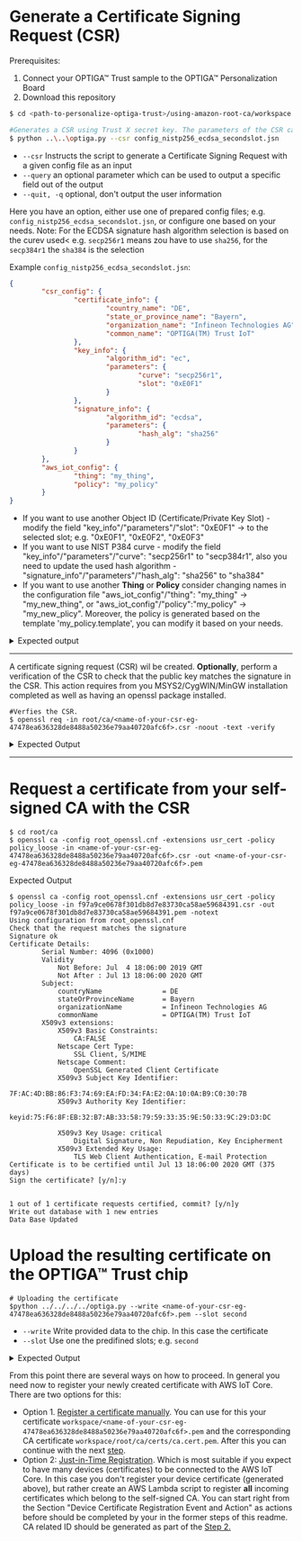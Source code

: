 # Generate a Certificate Signing Request (CSR)

Prerequisites:
1. Connect your OPTIGA™ Trust sample to the OPTIGA™ Personalization Board
2. Download this repository

```bash
$ cd <path-to-personalize-optiga-trust>/using-amazon-root-ca/workspace

#Generates a CSR using Trust X secret key. The parameters of the CSR can be found in config.jsn
$ python ..\..\optiga.py --csr config_nistp256_ecdsa_secondslot.jsn	
```
* `--csr` Instructs the script to generate a Certificate Signing Request with a given config file as an input
* `--query` an optional parameter which can be used to output a specific field out of the output
* `--quit, -q` optional, don't output the user information

Here you have an option, either use one of prepared config files; e.g. `config_nistp256_ecdsa_secondslot.jsn`, or configure one based on your needs.
Note: For the ECDSA signature hash algorithm selection is based on the curev used< e.g. `secp256r1` means zou have to use `sha256`, for the `secp384r1` the `sha384` is the selection  

Example `config_nistp256_ecdsa_secondslot.jsn`:

```json
{
        "csr_config": {
                "certificate_info": {
                        "country_name": "DE",
                        "state_or_province_name": "Bayern",
                        "organization_name": "Infineon Technologies AG",
                        "common_name": "OPTIGA(TM) Trust IoT"
                },
                "key_info": {
                        "algorithm_id": "ec",
                        "parameters": {
                                "curve": "secp256r1",
                                "slot": "0xE0F1"
                        }
                },
                "signature_info": {
                        "algorithm_id": "ecdsa",
                        "parameters": {
                                "hash_alg": "sha256"
                        }
                }
        },
        "aws_iot_config": {
                "thing": "my_thing",
                "policy": "my_policy"
        }
}
```

* If you want to use another Object ID (Certificate/Private Key Slot) - modify the field "key_info"/"parameters"/"slot": "0xE0F1"
-> to the selected slot; e.g. "0xE0F1", "0xE0F2", "0xE0F3"
* If you want to use NIST P384 curve - modify the field "key_info"/"parameters"/"curve": "secp256r1" to "secp384r1", also you need to update the used hash algorithm -  "signature_info"/"parameters"/"hash_alg": "sha256" to "sha384"
* If you want to use another **Thing** or **Policy** consider changing names in the configuration file "aws_iot_config"/"thing": "my_thing" -> "my_new_thing", or "aws_iot_config"/"policy":"my_policy" -> "my_new_plicy". Moreover, the policy is generated based on the template 'my_policy.template', you can modify it based on your needs.

<details>
<summary>Expected output</summary>

```console
Your configuration is following:
{
    "certificate_info": {
        "common_name": "OPTIGA(TM) Trust IoT",
        "country_name": "DE",
        "organization_name": "Infineon Technologies AG",
        "state_or_province_name": "Bayern"
    },
    "key_info": {
        "algorithm_id": "ec",
        "parameters": {
            "curve": "secp256r1",
            "slot": "0xE0F1"
        }
    },
    "signature_info": {
        "algorithm_id": "ecdsa",
        "parameters": {
            "hash_alg": "sha256"
        }
    }
}
{'filename': '47478ea636328de8488a50236e79aa40720afc6f.csr', 'public_key': '0342000421d44d1bbe9f0357fc4ca506f38399c016457d0c3d419f284fd318c1ef7ef41b215e3a45570cb2700a1ba375fd4d6f1562f66afe519b4295e26b7a6bb432540b'}
```
</details>

***

A certificate signing request (CSR) wil be created. **Optionally**, perform a verification of the CSR to check that the public key matches the signature in the CSR. This action requires from you MSYS2/CygWIN/MinGW installation completed as well as having an openssl package installed.

```console
#Verfies the CSR.
$ openssl req -in root/ca/<name-of-your-csr-eg-47478ea636328de8488a50236e79aa40720afc6f>.csr -noout -text -verify
```
<details>
<summary>Expected Output</summary>

```console
Certificate Request:
    Data:
        Version: 0 (0x0)
        Subject: C=DE, ST=Bayern, O=Infineon Technologies AG, CN=OPTIGA(TM) Trust IoT
        Subject Public Key Info:
            Public Key Algorithm: id-ecPublicKey
                Public-Key: (256 bit)
                pub:
                    04:21:d4:4d:1b:be:9f:03:57:fc:4c:a5:06:f3:83:
                    99:c0:16:45:7d:0c:3d:41:9f:28:4f:d3:18:c1:ef:
                    7e:f4:1b:21:5e:3a:45:57:0c:b2:70:0a:1b:a3:75:
                    fd:4d:6f:15:62:f6:6a:fe:51:9b:42:95:e2:6b:7a:
                    6b:b4:32:54:0b
                ASN1 OID: prime256v1
                NIST CURVE: P-256
        Attributes:
        Requested Extensions:
            X509v3 Basic Constraints:
                CA:FALSE
            X509v3 Extended Key Usage:
                TLS Web Server Authentication, TLS Web Client Authentication
            X509v3 Key Usage: critical
                Digital Signature, Key Encipherment
    Signature Algorithm: ecdsa-with-SHA256
         30:44:02:20:04:aa:6c:83:15:5c:89:46:bc:85:fb:9e:5b:b5:
         28:88:2d:59:c5:95:17:74:44:9f:a8:90:1e:0b:d4:8c:62:74:
         02:20:69:a1:7e:78:32:0d:87:d1:8d:61:07:90:88:10:c2:23:
         e0:ee:5a:5f:00:9c:a7:66:99:49:d8:79:c1:00:97:b8
verify OK
```
</details>

***

# Request a certificate from your self-signed CA with the CSR

```console
$ cd root/ca
$ openssl ca -config root_openssl.cnf -extensions usr_cert -policy policy_loose -in <name-of-your-csr-eg-47478ea636328de8488a50236e79aa40720afc6f>.csr -out <name-of-your-csr-eg-47478ea636328de8488a50236e79aa40720afc6f>.pem
```

<deatils>
<summary>Expected Output</summary>

```console
$ openssl ca -config root_openssl.cnf -extensions usr_cert -policy policy_loose -in f97a9ce0678f301db8d7e83730ca58ae59684391.csr -out f97a9ce0678f301db8d7e83730ca58ae59684391.pem -notext
Using configuration from root_openssl.cnf
Check that the request matches the signature
Signature ok
Certificate Details:
        Serial Number: 4096 (0x1000)
        Validity
            Not Before: Jul  4 18:06:00 2019 GMT
            Not After : Jul 13 18:06:00 2020 GMT
        Subject:
            countryName               = DE
            stateOrProvinceName       = Bayern
            organizationName          = Infineon Technologies AG
            commonName                = OPTIGA(TM) Trust IoT
        X509v3 extensions:
            X509v3 Basic Constraints:
                CA:FALSE
            Netscape Cert Type:
                SSL Client, S/MIME
            Netscape Comment:
                OpenSSL Generated Client Certificate
            X509v3 Subject Key Identifier:
                7F:AC:4D:BB:86:F3:74:69:EA:FD:34:FA:E2:0A:10:0A:B9:C0:30:7B
            X509v3 Authority Key Identifier:
                keyid:75:F6:8F:EB:32:B7:AB:33:58:79:59:33:35:9E:50:33:9C:29:D3:DC

            X509v3 Key Usage: critical
                Digital Signature, Non Repudiation, Key Encipherment
            X509v3 Extended Key Usage:
                TLS Web Client Authentication, E-mail Protection
Certificate is to be certified until Jul 13 18:06:00 2020 GMT (375 days)
Sign the certificate? [y/n]:y


1 out of 1 certificate requests certified, commit? [y/n]y
Write out database with 1 new entries
Data Base Updated
```
</details>

# Upload the resulting certificate on the OPTIGA™ Trust chip

```console
# Uploading the certificate
$python ../../../../optiga.py --write <name-of-your-csr-eg-47478ea636328de8488a50236e79aa40720afc6f>.pem --slot second
```
* `--write` Write provided data to the chip. In this case the certificate
* `--slot` Use one the predifined slots; e.g. `second`

<details>
<summary>Expected Output</summary>

```console
Your are going to write the following file:
-----BEGIN CERTIFICATE-----
MIIC0TCCAbmgAwIBAgIVALmaH1acmr608DlaqGY85JlQTh+nMA0GCSqGSIb3DQEB
CwUAME0xSzBJBgNVBAsMQkFtYXpvbiBXZWIgU2VydmljZXMgTz1BbWF6b24uY29t
IEluYy4gTD1TZWF0dGxlIFNUPVdhc2hpbmd0b24gQz1VUzAeFw0xOTA2MDUxNzQ2
MTBaFw00OTEyMzEyMzU5NTlaMGAxCzAJBgNVBAYTAkRFMQ8wDQYDVQQIDAZCYXll
cm4xITAfBgNVBAoMGEluZmluZW9uIFRlY2hub2xvZ2llcyBBRzEdMBsGA1UEAwwU
T1BUSUdBKFRNKSBUcnVzdCBJb1QwWTATBgcqhkjOPQIBBggqhkjOPQMBBwNCAASL
EB9ueiqRJy25snptYqV8FGJRt/sZGKAtVJYTks1jb/vPboKmxNtrQ7gYwxG6oRI2
zr7IxLZ6gehTUCD58Yzuo2AwXjAfBgNVHSMEGDAWgBTH2N2DqyO96bRF13DBcRjY
JCY9MDAdBgNVHQ4EFgQUqrD6FLnwLKAeCVtmqpRU4WVgLFEwDAYDVR0TAQH/BAIw
ADAOBgNVHQ8BAf8EBAMCB4AwDQYJKoZIhvcNAQELBQADggEBAFb/JMbxbBuG4FoY
ZngWz10yOHh0oE46EwZP4DsEXFhbdl30c+j70U65QM/6hyQCzakDodMYURcXUXkT
9OVRNRxQHXfYqdGl/v32Onl7GHp/I/ToftQWGIPeWu6dMzzdnPhm6P9npsQfKR39
vTcDEllVTX2iEwiXqSUnvfWVE/hr7/nTPsVeK3hD0jn42JEqYFBSZwICkG0E5kPc
yVSQe3x2jvPrp36+t3+m8elH5t1Vzx9uN2tyDxTVsc+iI9pe3IBdNtoRnmAeMyjA
UI5ieko2W26EsFNhEFRZwRO3KEker8WyxOPI6vPRQlhfz0bq2aUayVj3tB3DUKE5
rH5E17Q=
-----END CERTIFICATE-----

Certificate has been written

```
</details>

From this point there are several ways on how to proceed. In general you need now to register your newly created certificate with AWS IoT Core. There are two options for this:
* Option 1. [Register a certificate manually](https://docs.aws.amazon.com/iot/latest/developerguide/manual-cert-registration.html). You can use for this your certificate `workspace/<name-of-your-csr-eg-47478ea636328de8488a50236e79aa40720afc6f>.pem` and the corresponding CA certificate `workspace/root/ca/certs/ca.cert.pem`. After this you can continue with the next [step](step-4-attach-aws-thing-and-policy.md).
* Option 2: [Just-in-Time Registration](https://aws.amazon.com/de/blogs/iot/just-in-time-registration-of-device-certificates-on-aws-iot/). Which is most suitable if you expect to have many devices (certificates) to be connected to the AWS IoT Core. In this case you don't register your device certificate (generated above), but rather create an AWS Lambda script to register **all** incoming certificates which belong to the self-signed CA. 
You can start right from the Section "Device Certificate Registration Event and Action" as actions before should be completed by your in the former steps of this readme. CA related ID should be generated as part of the [Step 2.](https://github.com/Infineon/personalize-optiga-trust/blob/master/using-amazon-and-self-signed-ca/step-2-setup-preparation.md)
